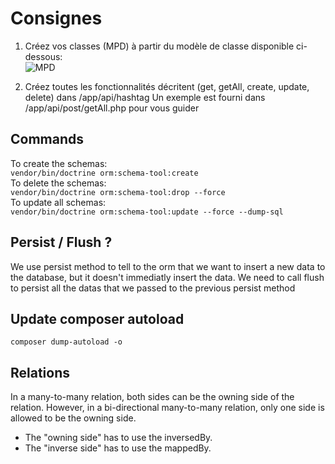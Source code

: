 # Consignes
1) Créez vos classes (MPD) à partir du modèle de classe disponible ci-dessous:  
![MPD](https://i.imgur.com/F3Q0ZaE.png)

2) Créez toutes les fonctionnalités décritent (get, getAll, create, update, delete) dans /app/api/hashtag
Un exemple est fourni dans /app/api/post/getAll.php pour vous guider

## Commands  
To create the schemas:  
`vendor/bin/doctrine orm:schema-tool:create`  
To delete the schemas:  
`vendor/bin/doctrine orm:schema-tool:drop --force`  
To update all schemas:  
`vendor/bin/doctrine orm:schema-tool:update --force --dump-sql`  

## Persist / Flush ?  
We use persist method to tell to the orm that we want to insert a new data to the database, but it doesn't immediatly insert the data. We need to call flush to persist all the datas that we passed to the previous persist method

## Update composer autoload  
`composer dump-autoload -o`

## Relations
In a many-to-many relation, both sides can be the owning side of the relation. However, in a bi-directional many-to-many relation, only one side is allowed to be the owning side.  
- The "owning side" has to use the inversedBy.  
- The "inverse side" has to use the mappedBy.
